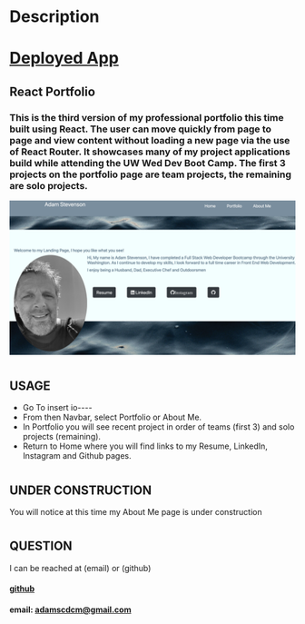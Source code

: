 # Description
# [Deployed App](https://adams1971.github.io/React-Portfolio20/)
## React Portfolio

### This is the third version of my professional portfolio this time built using React. The user can move quickly from page to page and view content without loading a new page via the use of React Router. It showcases many of my project applications build while attending the UW Wed Dev Boot Camp. The first 3 projects on the portfolio page are team projects, the remaining are solo projects. 


![PortfolioScreenShot](build/assets/portfolioHomePgSS.png)
#
## USAGE
* Go To insert io----
* From then Navbar, select Portfolio or About Me.
* In Portfolio you will see recent project in order of teams (first 3) and solo projects (remaining).
* Return to Home where you will find links to my Resume, LinkedIn, Instagram and Github pages.  
#
## UNDER CONSTRUCTION
You will notice at this time my About Me page is under construction
#
## QUESTION
I can be reached at (email) or (github)

#### [github](https://github.com/adams1971)

#### email: adamscdcm@gmail.com